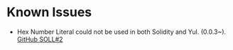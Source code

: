[//]: # (SPDX-License-Identifier: Apache-2.0 WITH LLVM-exception)
# Known Issues

* Hex Number Literal could not be used in both Solidity and Yul. (0.0.3~). [GitHub SOLL#2](https://github.com/second-state/SOLL/issues/2)
